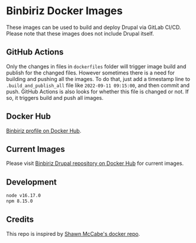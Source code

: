 # Binbiriz Docker Images

These images can be used to build and deploy Drupal via GitLab CI/CD. Please note that these images does not include Drupal itself.

## GitHub Actions

Only the changes in files in `dockerfiles` folder will trigger image build and publish for the changed files. However sometimes there is a need for building and pushing all the images. To do that, just add a timestamp line to `.build_and_publish_all` file like `2022-09-11 09:15:00`, and then commit and push. GitHub Actions is also looks for whether this file is changed or not. If so, it triggers build and push all images.

## Docker Hub

[Binbiriz profile on Docker Hub](https://hub.docker.com/u/binbiriz).

## Current Images

Please visit [Binbiriz Drupal repository on Docker Hub](https://hub.docker.com/r/binbiriz/drupal) for current images.

## Development

```txt
node v16.17.0
npm 8.15.0
```

## Credits

This repo is inspired by [Shawn McCabe's docker repo](https://github.com/smmccabe/docker).
